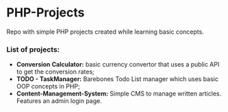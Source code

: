 # PHP-Projects
Repo with simple PHP projects created while learning basic concepts.

### List of projects:
  * **Conversion Calculator:** basic currency convertor that uses a public API to get the conversion rates;
  * **TODO - TaskManager:** Barebones Todo List manager which uses basic OOP concepts in PHP;
  * **Content-Management-System:** Simple CMS to manage written articles. Features an admin login page.
